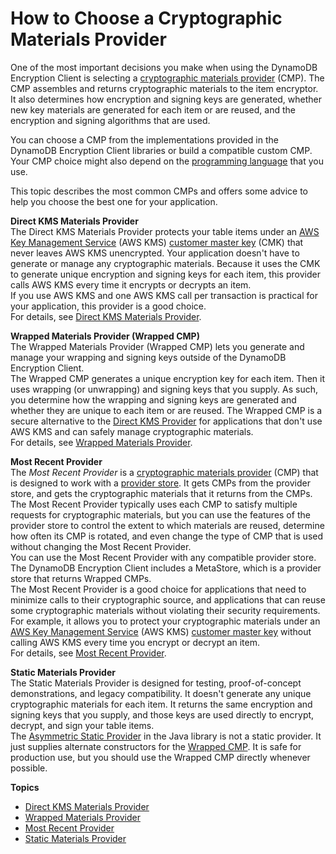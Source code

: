 # How to Choose a Cryptographic Materials Provider<a name="crypto-materials-providers"></a>

One of the most important decisions you make when using the DynamoDB Encryption Client is selecting a [cryptographic materials provider](concepts.md#concept-material-provider) \(CMP\)\. The CMP assembles and returns cryptographic materials to the item encryptor\. It also determines how encryption and signing keys are generated, whether new key materials are generated for each item or are reused, and the encryption and signing algorithms that are used\. 

You can choose a CMP from the implementations provided in the DynamoDB Encryption Client libraries or build a compatible custom CMP\. Your CMP choice might also depend on the [programming language](programming-languages.md) that you use\.

This topic describes the most common CMPs and offers some advice to help you choose the best one for your application\.

**Direct KMS Materials Provider**  
The Direct KMS Materials Provider protects your table items under an [AWS Key Management Service](https://docs.aws.amazon.com/kms/latest/developerguide/) \(AWS KMS\) [customer master key](https://docs.aws.amazon.com/kms/latest/developerguide/concepts.html#master_keys) \(CMK\) that never leaves AWS KMS unencrypted\. Your application doesn't have to generate or manage any cryptographic materials\. Because it uses the CMK to generate unique encryption and signing keys for each item, this provider calls AWS KMS every time it encrypts or decrypts an item\.   
If you use AWS KMS and one AWS KMS call per transaction is practical for your application, this provider is a good choice\.  
For details, see [Direct KMS Materials Provider](direct-kms-provider.md)\.

**Wrapped Materials Provider \(Wrapped CMP\)**  
The Wrapped Materials Provider \(Wrapped CMP\) lets you generate and manage your wrapping and signing keys outside of the DynamoDB Encryption Client\.   
The Wrapped CMP generates a unique encryption key for each item\. Then it uses wrapping \(or unwrapping\) and signing keys that you supply\. As such, you determine how the wrapping and signing keys are generated and whether they are unique to each item or are reused\. The Wrapped CMP is a secure alternative to the [Direct KMS Provider](direct-kms-provider.md) for applications that don't use AWS KMS and can safely manage cryptographic materials\.  
For details, see [Wrapped Materials Provider](wrapped-provider.md)\.

**Most Recent Provider**  
The *Most Recent Provider* is a [cryptographic materials provider](concepts.md#concept-material-provider) \(CMP\) that is designed to work with a [provider store](concepts.md#provider-store)\. It gets CMPs from the provider store, and gets the cryptographic materials that it returns from the CMPs\. The Most Recent Provider typically uses each CMP to satisfy multiple requests for cryptographic materials, but you can use the features of the provider store to control the extent to which materials are reused, determine how often its CMP is rotated, and even change the type of CMP that is used without changing the Most Recent Provider\.  
You can use the Most Recent Provider with any compatible provider store\. The DynamoDB Encryption Client includes a MetaStore, which is a provider store that returns Wrapped CMPs\.  
The Most Recent Provider is a good choice for applications that need to minimize calls to their cryptographic source, and applications that can reuse some cryptographic materials without violating their security requirements\. For example, it allows you to protect your cryptographic materials under an [AWS Key Management Service](https://docs.aws.amazon.com/kms/latest/developerguide/) \(AWS KMS\) [customer master key](https://docs.aws.amazon.com/kms/latest/developerguide/concepts.html#master_keys) without calling AWS KMS every time you encrypt or decrypt an item\.  
For details, see [Most Recent Provider](most-recent-provider.md)\.

**Static Materials Provider**  
The Static Materials Provider is designed for testing, proof\-of\-concept demonstrations, and legacy compatibility\. It doesn't generate any unique cryptographic materials for each item\. It returns the same encryption and signing keys that you supply, and those keys are used directly to encrypt, decrypt, and sign your table items\.   
The [Asymmetric Static Provider](https://github.com/aws/aws-dynamodb-encryption-java/blob/master/sdk1/src/main/java/com/amazonaws/services/dynamodbv2/datamodeling/encryption/providers/AsymmetricStaticProvider.java) in the Java library is not a static provider\. It just supplies alternate constructors for the [Wrapped CMP](wrapped-provider.md)\. It is safe for production use, but you should use the Wrapped CMP directly whenever possible\.

**Topics**
+ [Direct KMS Materials Provider](direct-kms-provider.md)
+ [Wrapped Materials Provider](wrapped-provider.md)
+ [Most Recent Provider](most-recent-provider.md)
+ [Static Materials Provider](static-provider.md)
